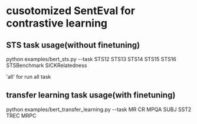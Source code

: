 # cusotomized SentEval for contrastive learning

## STS task usage(without finetuning)

python examples/bert_sts.py --task STS12 STS13 STS14 STS15 STS16 STSBenchmark SICKRelatedness

'all' for run all task


## transfer learning task usage(with finetuning)

python examples/bert_transfer_learning.py --task MR CR MPQA SUBJ SST2 TREC MRPC

